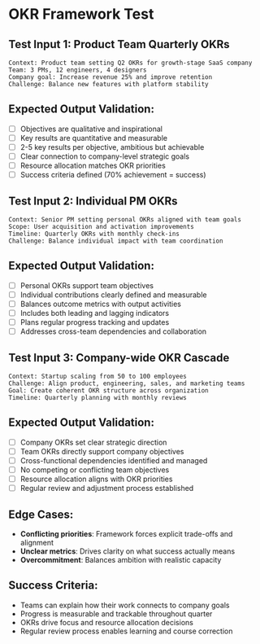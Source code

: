 # OKR Framework Test

## Test Input 1: Product Team Quarterly OKRs
```
Context: Product team setting Q2 OKRs for growth-stage SaaS company
Team: 3 PMs, 12 engineers, 4 designers
Company goal: Increase revenue 25% and improve retention
Challenge: Balance new features with platform stability
```

## Expected Output Validation:
- [ ] Objectives are qualitative and inspirational
- [ ] Key results are quantitative and measurable
- [ ] 2-5 key results per objective, ambitious but achievable
- [ ] Clear connection to company-level strategic goals
- [ ] Resource allocation matches OKR priorities
- [ ] Success criteria defined (70% achievement = success)

## Test Input 2: Individual PM OKRs
```
Context: Senior PM setting personal OKRs aligned with team goals
Scope: User acquisition and activation improvements
Timeline: Quarterly OKRs with monthly check-ins
Challenge: Balance individual impact with team coordination
```

## Expected Output Validation:
- [ ] Personal OKRs support team objectives
- [ ] Individual contributions clearly defined and measurable
- [ ] Balances outcome metrics with output activities
- [ ] Includes both leading and lagging indicators
- [ ] Plans regular progress tracking and updates
- [ ] Addresses cross-team dependencies and collaboration

## Test Input 3: Company-wide OKR Cascade
```
Context: Startup scaling from 50 to 100 employees
Challenge: Align product, engineering, sales, and marketing teams
Goal: Create coherent OKR structure across organization
Timeline: Quarterly planning with monthly reviews
```

## Expected Output Validation:
- [ ] Company OKRs set clear strategic direction
- [ ] Team OKRs directly support company objectives
- [ ] Cross-functional dependencies identified and managed
- [ ] No competing or conflicting team objectives
- [ ] Resource allocation aligns with OKR priorities
- [ ] Regular review and adjustment process established

## Edge Cases:
- **Conflicting priorities**: Framework forces explicit trade-offs and alignment
- **Unclear metrics**: Drives clarity on what success actually means
- **Overcommitment**: Balances ambition with realistic capacity

## Success Criteria:
- Teams can explain how their work connects to company goals
- Progress is measurable and trackable throughout quarter
- OKRs drive focus and resource allocation decisions
- Regular review process enables learning and course correction
